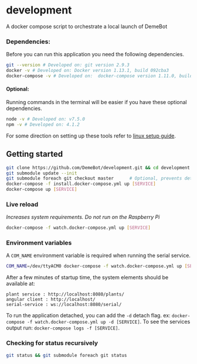 # development
A docker compose script to orchestrate a local launch of DemeBot

### Dependencies:
Before you can run this application you need the following dependencies. 
```bash
git --version # Developed on: git version 2.9.3
docker -v # Developed on: Docker version 1.13.1, build 092cba3
docker-compose -v # Developed on:  docker-compose version 1.11.0, build 6de1806
```
#### Optional:
Running commands in the terminal will be easier if you have these optional dependencies.
```bash
node -v # Developed on: v7.5.0
npm -v # Developed on: 4.1.2
```
For some direction on setting up these tools refer to [linux setup guide](https://github.com/DemeBot/development/wiki/Setup).

## Getting started
```bash
git clone https://github.com/DemeBot/development.git && cd development
git submodule update --init
git submodule foreach git checkout master      # Optional, prevents detached head problems.
docker-compose -f install.docker-compose.yml up [SERVICE]
docker-compose up [SERVICE]
```
### Live reload
*Increases system requirements. Do not run on the Raspberry Pi*
```bash
docker-compose -f watch.docker-compose.yml up [SERVICE]
```
### Environment variables
A `COM_NAME` environment variable is required when running the serial service.
```bash
COM_NAME=/dev/ttyACM0 docker-compose -f watch.docker-compose.yml up [SERVICE]
```

After a few minutes of startup time, the system elements should be available at:
```
plant service : http://localhost:8080/plants/
angular client : http://localhost/
serial-service : ws://localhost:8080/serial/
```
To run the application detached, you can add the `-d` detach flag. ex: `docker-compose -f watch.docker-compose.yml up -d [SERVICE]`.
To see the services output run: `docker-compose logs -f [SERVICE]`.

### Checking for status recursively
```bash
git status && git submodule foreach git status
```
